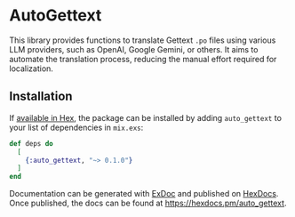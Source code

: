 # AutoGettext

This library provides functions to translate Gettext `.po` files using various LLM providers,
such as OpenAI, Google Gemini, or others. It aims to automate the translation process,
reducing the manual effort required for localization.

## Installation

If [available in Hex](https://hex.pm/docs/publish), the package can be installed
by adding `auto_gettext` to your list of dependencies in `mix.exs`:

```elixir
def deps do
  [
    {:auto_gettext, "~> 0.1.0"}
  ]
end
```

Documentation can be generated with [ExDoc](https://github.com/elixir-lang/ex_doc)
and published on [HexDocs](https://hexdocs.pm). Once published, the docs can
be found at <https://hexdocs.pm/auto_gettext>.

